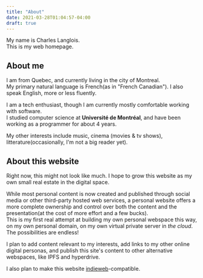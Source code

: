 ```yaml
---
title: "About"
date: 2021-03-28T01:04:57-04:00
draft: true
---
```


My name is Charles Langlois.  
This is my web homepage.

## About me

I am from Quebec, and currently living in the city of Montreal.  
My primary natural language is French(as in "French Canadian"). 
I also speak English, more or less fluently.

I am a tech enthusiast, though I am currently mostly comfortable working with software.  
I studied computer science at **Université de Montréal**, and have been working as a programmer for about 4 years.

My other interests include music, cinema (movies & tv shows), litterature(occasionally, I'm not a big reader yet).

## About this website

Right now, this might not look like much. I hope to grow this website as my own small real estate in the digital space.

While most personal content is now created and published through social media or other third-party hosted web services, a personal website offers a more complete ownership and control over both the content and the presentation(at the cost of more effort and a few bucks).  
This is my first real attempt at building my own personal webspace this way, on my own personal domain, on my own virtual private server in *the cloud*. The possibilities are endless!

I plan to add content relevant to my interests, add links to my other online digital personas, and publish this site's content to other alternative webspaces, like IPFS and hyperdrive.

I also plan to make this website [indieweb](https://indieweb.org/)-compatible.


